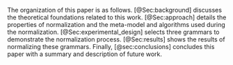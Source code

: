 <!-- ## Organization {-} -->

The organization of this paper is as follows. [@Sec:background] discusses the theoretical foundations related to this work. [@Sec:approach] details the properties of normalization and the meta-model and algorithms used during the normalization. [@Sec:experimental_design] selects three grammars to demonstrate the normalization process. [@Sec:results] shows the results of normalizing these grammars. Finally, [@sec:conclusions] concludes this paper with a summary and description of future work.